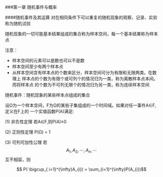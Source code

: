 ###第一章  随机事件与概率
  
####随机事件及其运算
  对在相同条件下可以重复的随机现象的观察、记录、实验称为随机试验
  
  随机现象的一切可能基本结果组成的集合称为样本空间，每一个基本结果称为样本点
  
  注意：
  + 样本空间的元素可以是数也可以不是数
  + 样本空间至少有两个样本点
  + 从样本空间含有样本点的个数来区分，样本空间可分为有限和无限两类。在数理上
  样本点的个数为有限个或可列个的情况归为一类，称为离散样本点本间。而将样本点
  的个数为不可列无限个的情况归为另一类，称为连续样本空间
  
  随机事件：随机现象的某些样本点组成的集合
  
  
  设Ω为一个样本空间，F为Ω的某些子集组成的一个时间域。如果对任一事件A∈F,定义在F上的
  一个实值函数P(A)满足:
  
 (1) 非负性定理  若A∈F,则P(A)≥0
        
 (2) 正则性定理  P(Ω) = 1
        
 (3) 可列可加性公理 若$$A_1,A_2,\cdots,A_n,\cdots$$互不相容，则
 
 $$ P( \bigcup_{ i=1}^{\infty}A_{i}) = \sum_{i=1}^{\infty}P(A_{i})$$